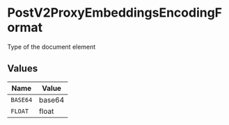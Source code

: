 # PostV2ProxyEmbeddingsEncodingFormat

Type of the document element


## Values

| Name     | Value    |
| -------- | -------- |
| `BASE64` | base64   |
| `FLOAT`  | float    |